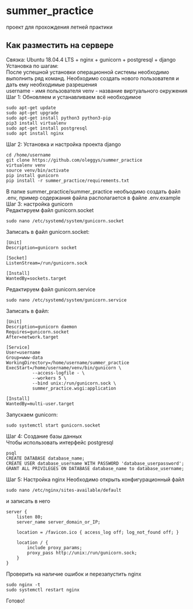 # summer_practice
проект для прохождения летней практики
## Как разместить на сервере
Связка:
Ubuntu 18.04.4 LTS + nginx + gunicorn + postgresql + django
Установка по шагам:<br>
После успешной установки операционной системы необходимо выполнить ряд команд.
Необходимо создать нового пользователя и дать ему необходимые разрешения<br>
username - имя пользователя
venv - название виртуального окружения<br>
Шаг 1: Обновляем и устанавливаем всё необходимое<br>
```
sudo apt-get update
sudo apt-get upgrade
sudo apt-get install python3 python3-pip
pip3 install virtualenv
sudo apt-get install postgresql
sudo apt install nginx
```
Шаг 2: Установка и настройка проекта django
```
cd /home/username
git clone https://github.com/oleggys/summer_practice
virtualenv venv
source venv/bin/activate
pip install gunicorn
pip install -r summer_practice/requirements.txt
```
В папке summer_practice/summer_practice необъодимо создать файл .env,
пример содержания файла располагается в файле .env.example<br>
Шаг 3: настройка gunicorn<br>
Редактируем файл gunicorn.socket
```
sudo nano /etc/systemd/system/gunicorn.socket
```

Записать в файл gunicorn.socket:
```
[Unit]
Description=gunicorn socket

[Socket]
ListenStream=/run/gunicorn.sock

[Install]
WantedBy=sockets.target
```
Редактируем файл gunicorn.service
```
sudo nano /etc/systemd/system/gunicorn.service
```
Записать в файл:
```
[Unit]
Description=gunicorn daemon
Requires=gunicorn.socket
After=network.target

[Service]
User=username
Group=www-data
WorkingDirectory=/home/username/summer_practice
ExecStart=/home/username/venv/bin/gunicorn \
          --access-logfile - \
          --workers 5 \
          --bind unix:/run/gunicorn.sock \
          summer_practice.wsgi:application

[Install]
WantedBy=multi-user.target
```
Запускаем gunicorn:
```
sudo systemctl start gunicorn.socket
```
Шаг 4: Создание базы данных<br>
Чтобы использовать интерфейс postgresql
```
psql
CREATE DATABASE database_name;
CREATE USER database_username WITH PASSWORD 'database_userpassword';
GRANT ALL PRIVILEGES ON DATABASE database_name to database_username;
```
Шаг 5: Настройка nginx
Необходимо открыть конфигурационный файл
```
sudo nano /etc/nginx/sites-available/default
```
и записать в него
```
server {
    listen 80;
    server_name server_domain_or_IP;

    location = /favicon.ico { access_log off; log_not_found off; }

    location / {
        include proxy_params;
        proxy_pass http://unix:/run/gunicorn.sock;
    }
}
```
Проверить на наличие ошибок и перезапустить nginx
```
sudo nginx -t
sudo systemctl restart nginx
```
Готово!
